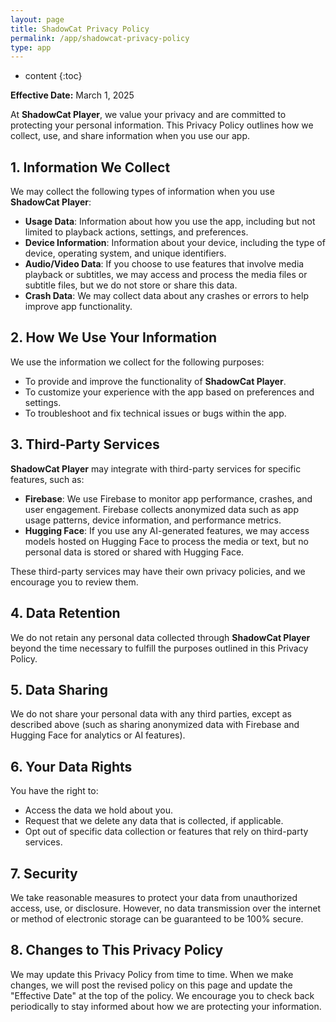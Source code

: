 ```yaml
---
layout: page
title: ShadowCat Privacy Policy
permalink: /app/shadowcat-privacy-policy
type: app
---
```


* content
{:toc}

**Effective Date:** March 1, 2025

At **ShadowCat Player**, we value your privacy and are committed to protecting your personal information. This Privacy Policy outlines how we collect, use, and share information when you use our app.

## 1. Information We Collect

We may collect the following types of information when you use **ShadowCat Player**:

- **Usage Data**: Information about how you use the app, including but not limited to playback actions, settings, and preferences.
- **Device Information**: Information about your device, including the type of device, operating system, and unique identifiers.
- **Audio/Video Data**: If you choose to use features that involve media playback or subtitles, we may access and process the media files or subtitle files, but we do not store or share this data.
- **Crash Data**: We may collect data about any crashes or errors to help improve app functionality.

## 2. How We Use Your Information

We use the information we collect for the following purposes:

- To provide and improve the functionality of **ShadowCat Player**.
- To customize your experience with the app based on preferences and settings.
- To troubleshoot and fix technical issues or bugs within the app.

## 3. Third-Party Services

**ShadowCat Player** may integrate with third-party services for specific features, such as:

- **Firebase**: We use Firebase to monitor app performance, crashes, and user engagement. Firebase collects anonymized data such as app usage patterns, device information, and performance metrics.
- **Hugging Face**: If you use any AI-generated features, we may access models hosted on Hugging Face to process the media or text, but no personal data is stored or shared with Hugging Face.

These third-party services may have their own privacy policies, and we encourage you to review them.

## 4. Data Retention

We do not retain any personal data collected through **ShadowCat Player** beyond the time necessary to fulfill the purposes outlined in this Privacy Policy.

## 5. Data Sharing

We do not share your personal data with any third parties, except as described above (such as sharing anonymized data with Firebase and Hugging Face for analytics or AI features).

## 6. Your Data Rights

You have the right to:

- Access the data we hold about you.
- Request that we delete any data that is collected, if applicable.
- Opt out of specific data collection or features that rely on third-party services.

## 7. Security

We take reasonable measures to protect your data from unauthorized access, use, or disclosure. However, no data transmission over the internet or method of electronic storage can be guaranteed to be 100% secure.

## 8. Changes to This Privacy Policy

We may update this Privacy Policy from time to time. When we make changes, we will post the revised policy on this page and update the "Effective Date" at the top of the policy. We encourage you to check back periodically to stay informed about how we are protecting your information.